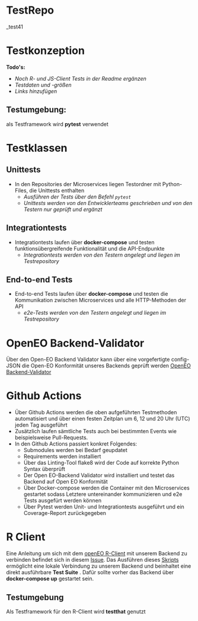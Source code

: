 # TestRepo
_test41
# Testkonzeption

**Todo's:**

 * *Noch R- und JS-Client Tests in der Readme ergänzen*
 * *Testdaten und -größen*
 * *Links hinzufügen*
 
## Testumgebung:

als Testframework wird **pytest** verwendet
   
# Testklassen

## Unittests

* In den Repositories der Microservices liegen Testordner mit Python-Files, die Unittests enthalten
   * _Ausführen der Tests über den Befehl `pytest`_
   * _Unittests werden von den Entwicklerteams geschrieben und von den Testern nur geprüft und ergänzt_

## Integrationtests

* Integrationtests laufen über **docker-compose** und testen funktionsübergreifende Funktionalität und die API-Endpunkte
  * _Integrationtests werden von den Testern angelegt und liegen im Testrepository_

## End-to-end Tests

* End-to-end Tests laufen über **docker-compose** und testen die Kommunikation zwischen Microservices und alle HTTP-Methoden der API
  * _e2e-Tests werden von den Testern angelegt und liegen im Testrepository_
  
  
# OpenEO Backend-Validator

Über den Open-EO Backend Validator kann über eine vorgefertigte config-JSON die Open-EO Konformität unseres Backends geprüft werden
[OpenEO Backend-Validator](https://github.com/Open-EO/openeo-backend-validator)

# Github Actions

 * Über Github Actions werden die oben aufgeführten Testmethoden automatisiert und über einen festen Zeitplan um 6, 12 und 20 Uhr (UTC) jeden Tag ausgeführt
 * Zusätzlich laufen sämtliche Tests auch bei bestimmten Events wie beispielsweise Pull-Requests.
 * In den Github Actions passiert konkret Folgendes: 
   * Submodules werden bei Bedarf geupdatet
   * Requirements werden installiert
   * Über das Linting-Tool flake8 wird der Code auf korrekte Python Syntax überprüft
   * Der Open EO-Backend Validator wird installiert und testet das Backend auf Open EO Konformität
   * Über Docker-compose werden die Container mit den Microservices gestartet sodass Letztere untereinander kommunizieren und e2e Tests ausgefürt werden können
   * Über Pytest werden Unit- und Integrationtests ausgeführt und ein Coverage-Report zurückgegeben 



# R Client

Eine Anleitung um sich mit dem [openEO R-Client](https://openeo.org/documentation/1.0/r/) mit unserem Backend zu verbinden befindet sich in diesem [Issue](https://github.com/GeoSoftII2020-21/TestRepo/issues/7). Das Ausführen dieses [Skripts](https://github.com/GeoSoftII2020-21/TestRepo/blob/main/R-Client%20Script.R) ermöglicht eine lokale Verbindung zu unserem Backend und beinhaltet eine direkt ausführbare __Test Suite__ . Dafür sollte vorher das Backend über __docker-compose up__ gestartet sein. 

## Testumgebung

Als Testframework für den R-Client wird __testthat__ genutzt




  

